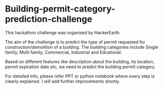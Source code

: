 # Building-permit-category-prediction-challenge
This hackathon challenge was organised by HackerEarth.

The aim of the challenge is to predict the type of permit requested for construction/demolition of a building. The building categories include Single family, Multi family, Commercial, Industrial and Edcational.

Based on different features like description about the building, its location, permit expiration date etc, we need to predict the building permit category. 

For detailed info, please refer PPT or python notebook where every step is clearly explained. I will add further improvements shortly.
